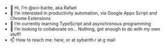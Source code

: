 - 👋 Hi, I’m @sci-barite, aka Rafael
- 👀 I’m interested in productivity automation, via Google Apps Script and Chrome Extensions
- 🌱 I’m currently learning TypeScript and asynchronous programming
- 💞️ I’m looking to collaborate on... Nothing, got enough to do with my own stuff!
- 📫 How to reach me: here, or at sybarith.r at g mail

<!---
sci-barite/sci-barite is a ✨ special ✨ repository because its `README.md` (this file) appears on your GitHub profile.
You can click the Preview link to take a look at your changes.
--->
